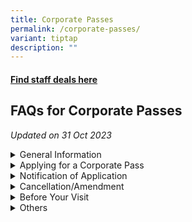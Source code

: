 ```yaml
---
title: Corporate Passes
permalink: /corporate-passes/
variant: tiptap
description: ""
---
```

<h4><a href="https://safpscwelfare.my.canva.site/deals" rel="noopener noreferrer nofollow" target="_blank">Find staff deals here</a></h4>
<h2>FAQs for Corporate Passes</h2>
<p><em>Updated on 31 Oct 2023</em>
</p>
<div data-type="detailGroup" class="isomer-accordion isomer-accordion-white">
<details class="isomer-details">
<summary>General Information</summary>
<div data-type="detailsContent" class="isomer-details-content">
<ol data-tight="true" class="tight">
<li>
<p><strong>What are Corporate Passes and who are eligible for them?</strong>
</p>
<p>Corporate passes grant successful MINDEF/SAF applicants free access to
the various local attractions, on a first come first served basis. Each
corporate pass can admit one MINDEF/SAF service personnel and up to three
(3) guests.</p>
<p></p>
</li>
<li>
<p><strong>Do I have to pay for the Corporate Passes?</strong>
</p>
<p>These passes are free for all MINDEF/SAF service personnel (including
NSF) who is holding his/her valid SAF Card/SAF Identity Card. MSD personnel
and those on No Pay Leave or Term of Absence will not be eligible for the
corporate passes.</p>
</li>
</ol>
</div>
</details>
<details class="isomer-details">
<summary>Applying for a Corporate Pass</summary>
<div data-type="detailsContent" class="isomer-details-content">
<ol data-tight="true" class="tight">
<li>
<p>When and how do I apply for the Corporate Pass?</p>
<p>a) <u>Release of Passes</u>
</p>
<p>Passes are released for booking thrice a year. The upcoming booking windows
are (a) Dec 2023 to Mar 2024; (b) Apr to Jun 2024; and (c) Jul to Nov 2024.
Passes will be released one to two weeks before the start of each period
and are allocated on a first come first served basis. Pass releases will
be publicised on The Noticeboard and detailed instructions will be given
with each announcement.</p>
</li>
</ol>
<p></p>
<p>b) <u>Apply on EventBrite</u>
</p>
<p>Corporate Pass applications are to be submitted through Eventbrite. Visit
<a href="https://go.gov.sg/safpscwelfareportal" rel="noopener noreferrer nofollow" target="_blank">https://go.gov.sg/safpscwelfareportal</a>(internet connection required)
to access the application pages.</p>
<blockquote>
<p>i.</p>
</blockquote>
</div>
</details>
<details class="isomer-details">
<summary>Notification of Application</summary>
<div data-type="detailsContent" class="isomer-details-content">
<p></p>
</div>
</details>
<details class="isomer-details">
<summary>Cancellation/Amendment</summary>
<div data-type="detailsContent" class="isomer-details-content">
<p></p>
</div>
</details>
<details class="isomer-details">
<summary>Before Your Visit</summary>
<div data-type="detailsContent" class="isomer-details-content">
<p></p>
</div>
</details>
<details class="isomer-details">
<summary>Others</summary>
<div data-type="detailsContent" class="isomer-details-content">
<p></p>
</div>
</details>
</div>
<p></p>